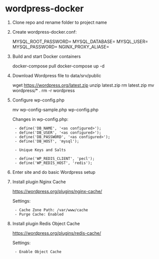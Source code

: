# wordpress-docker

1. Clone repo and rename folder to project name
2. Create wordpress-docker.conf:

    MYSQL_ROOT_PASSWORD=
    MYSQL_DATABASE=
    MYSQL_USER=
    MYSQL_PASSWORD=
    NGINX_PROXY_ALIASE=

3. Build and start Docker containers

    docker-compose pull
    docker-compose up -d

4. Download Wordpress file to data/srv/public

    wget https://wordpress.org/latest.zip
    unzip latest.zip
    rm latest.zip
    mv wordpress/* .
    rm -r wordpress

5. Configure wp-config.php

    mv wp-config-sample.php wp-config.php

    Changes in wp-config.php:
    
        - define('DB_NAME', '<as configured>');
        - define('DB_USER', '<as configured>');
        - define('DB_PASSWORD', '<as configured>');
        - define('DB_HOST', 'mysql');

        - Unique Keys and Salts

        - define('WP_REDIS_CLIENT', 'pecl');
        - define('WP_REDIS_HOST', 'redis');

6. Enter site and do basic Wordpress setup

7. Install plugin Nginx Cache
    
    https://wordpress.org/plugins/nginx-cache/

    Settings:

        - Cache Zone Path: /var/www/cache
        - Purge Cache: Enabled

8. Install plugin Redis Object Cache

    https://wordpress.org/plugins/redis-cache/

    Settings:

        - Enable Object Cache
